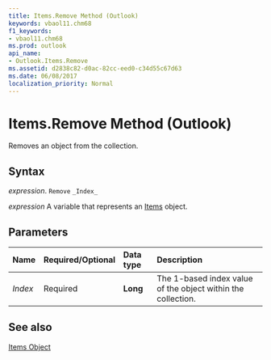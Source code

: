 ```yaml
---
title: Items.Remove Method (Outlook)
keywords: vbaol11.chm68
f1_keywords:
- vbaol11.chm68
ms.prod: outlook
api_name:
- Outlook.Items.Remove
ms.assetid: d2838c82-d0ac-82cc-eed0-c34d55c67d63
ms.date: 06/08/2017
localization_priority: Normal
---
```



# Items.Remove Method (Outlook)

Removes an object from the collection.


## Syntax

_expression_. `Remove` `_Index_`

_expression_ A variable that represents an [Items](./Outlook.Items.md) object.


## Parameters



|Name|Required/Optional|Data type|Description|
|:-----|:-----|:-----|:-----|
| _Index_|Required| **Long**|The 1-based index value of the object within the collection.|

## See also


[Items Object](Outlook.Items.md)

